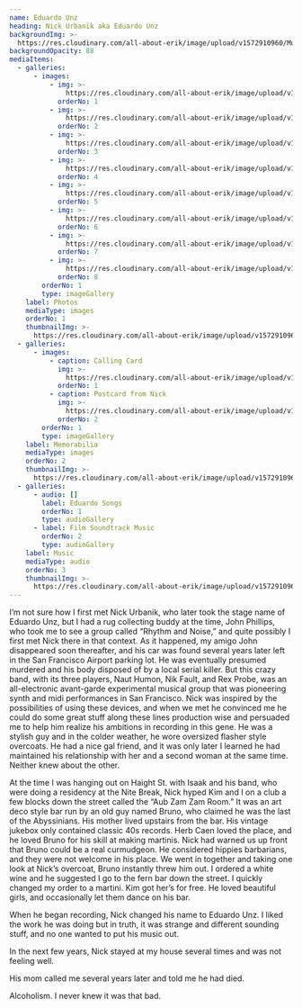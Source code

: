 ```yaml
---
name: Eduardo Unz
heading: Nick Urbanik aka Eduardo Unz
backgroundImg: >-
  https://res.cloudinary.com/all-about-erik/image/upload/v1572910960/Musical%20Journey/Musical%20Friends/Friends/Eduardo%20Unz/Background_Thumbnails/background-img442-2_zqukkx.jpg
backgroundOpacity: 88
mediaItems:
  - galleries:
      - images:
          - img: >-
              https://res.cloudinary.com/all-about-erik/image/upload/v1572910962/Musical%20Journey/Musical%20Friends/Friends/Eduardo%20Unz/1_Photos/UNZIcon_j0vh8m.jpg
            orderNo: 1
          - img: >-
              https://res.cloudinary.com/all-about-erik/image/upload/v1572910959/Musical%20Journey/Musical%20Friends/Friends/Eduardo%20Unz/1_Photos/img298_td9fxt.jpg
            orderNo: 2
          - img: >-
              https://res.cloudinary.com/all-about-erik/image/upload/v1572910958/Musical%20Journey/Musical%20Friends/Friends/Eduardo%20Unz/1_Photos/img300-2_slq4ef.jpg
            orderNo: 3
          - img: >-
              https://res.cloudinary.com/all-about-erik/image/upload/v1572910963/Musical%20Journey/Musical%20Friends/Friends/Eduardo%20Unz/1_Photos/img300_wwc8rl.jpg
            orderNo: 4
          - img: >-
              https://res.cloudinary.com/all-about-erik/image/upload/v1572910961/Musical%20Journey/Musical%20Friends/Friends/Eduardo%20Unz/1_Photos/img303_j845pu.jpg
            orderNo: 5
          - img: >-
              https://res.cloudinary.com/all-about-erik/image/upload/v1572910959/Musical%20Journey/Musical%20Friends/Friends/Eduardo%20Unz/1_Photos/img440_rdbkr5.jpg
            orderNo: 6
          - img: >-
              https://res.cloudinary.com/all-about-erik/image/upload/v1572910958/Musical%20Journey/Musical%20Friends/Friends/Eduardo%20Unz/1_Photos/img441_c1ud3f.jpg
            orderNo: 7
          - img: >-
              https://res.cloudinary.com/all-about-erik/image/upload/v1572910959/Musical%20Journey/Musical%20Friends/Friends/Eduardo%20Unz/1_Photos/img442_g1a6qg.jpg
            orderNo: 8
        orderNo: 1
        type: imageGallery
    label: Photos
    mediaType: images
    orderNo: 1
    thumbnailImg: >-
      https://res.cloudinary.com/all-about-erik/image/upload/v1572910960/Musical%20Journey/Musical%20Friends/Friends/Eduardo%20Unz/Background_Thumbnails/Thumbnail_1_img300-2_sutert.jpg
  - galleries:
      - images:
          - caption: Calling Card
            img: >-
              https://res.cloudinary.com/all-about-erik/image/upload/v1572910961/Musical%20Journey/Musical%20Friends/Friends/Eduardo%20Unz/2_Unz%20Memorabilia/CallingCard_i7bofq.jpg
            orderNo: 1
          - caption: Postcard from Nick
            img: >-
              https://res.cloudinary.com/all-about-erik/image/upload/v1572910960/Musical%20Journey/Musical%20Friends/Friends/Eduardo%20Unz/2_Unz%20Memorabilia/PostcardFroomNick_sj7zji.jpg
            orderNo: 2
        orderNo: 1
        type: imageGallery
    label: Memorabilia
    mediaType: images
    orderNo: 2
    thumbnailImg: >-
      https://res.cloudinary.com/all-about-erik/image/upload/v1572910960/Musical%20Journey/Musical%20Friends/Friends/Eduardo%20Unz/Background_Thumbnails/Thumbnail_2_CallingCard_aymbqe.jpg
  - galleries:
      - audio: []
        label: Eduardo Songs
        orderNo: 1
        type: audioGallery
      - label: Film Soundtrack Music
        orderNo: 2
        type: audioGallery
    label: Music
    mediaType: audio
    orderNo: 3
    thumbnailImg: >-
      https://res.cloudinary.com/all-about-erik/image/upload/v1572910960/Musical%20Journey/Musical%20Friends/Friends/Eduardo%20Unz/Background_Thumbnails/Thumbnail_3_img440_ere8cj.jpg
---
```

I’m not sure how I first met Nick Urbanik, who later took the stage name of Eduardo Unz, but I had a rug collecting buddy at the time, John Phillips, who took me to see a group called “Rhythm and Noise,” and quite possibly I first met Nick there in that context. As it happened, my amigo John disappeared soon thereafter, and his car was found several years later left in the San Francisco Airport parking lot. He was eventually presumed murdered and his body disposed of by a local serial killer. But this crazy band, with its three players, Naut Humon, Nik Fault, and Rex Probe, was an all-electronic avant-garde experimental musical group that was pioneering synth and midi performances in San Francisco. Nick was inspired by the possibilities of using these devices, and when we met he convinced me he could do some great stuff along these lines production wise and persuaded me to help him realize his ambitions in recording in this gene. He was a stylish guy and in the colder weather, he wore oversized flasher style overcoats. He had a nice gal friend, and it was only later I learned he had maintained his relationship with her and a second woman at the same time. Neither knew about the other. 



At the time I was hanging out on Haight St. with Isaak and his band, who were doing a residency at the Nite Break, Nick hyped Kim and I on a club a few blocks down the street called the “Aub Zam Zam Room.” It was an art deco style bar run by an old guy named Bruno, who claimed he was the last of the Abyssinians. His mother lived upstairs from the bar. His vintage jukebox only contained classic 40s records. Herb Caen loved the place, and he loved Bruno for his skill at making martinis. Nick had warned us up front that Bruno could be a real curmudgeon. He considered hippies barbarians, and they were not welcome in his place. We went in together and taking one look at Nick’s overcoat, Bruno instantly threw him out. I ordered a white wine and he suggested I go to the fern bar down the street. I quickly changed my order to a martini. Kim got her’s for free. He loved beautiful girls, and occasionally let them dance on his bar.



When he began recording, Nick changed his name to Eduardo Unz. I liked the work he was doing but in truth, it was strange and different sounding stuff, and no one wanted to put his music out. 



In the next few years, Nick stayed at my house several times and was not feeling well.

His mom called me several years later and told me he had died.



Alcoholism. I never knew it was that bad.
